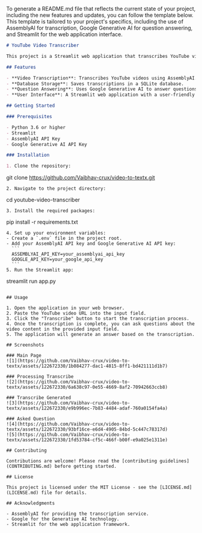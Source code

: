To generate a README.md file that reflects the current state of your project, including the new features and updates, you can follow the template below. This template is tailored to your project's specifics, including the use of AssemblyAI for transcription, Google Generative AI for question answering, and Streamlit for the web application interface.

```markdown
# YouTube Video Transcriber

This project is a Streamlit web application that transcribes YouTube videos using AssemblyAI and Google Generative AI. It allows users to input a YouTube video URL, transcribes the video, and then uses the transcription to answer questions about the video content. The transcriptions are saved in a SQLite database for future reference.

## Features

- **Video Transcription**: Transcribes YouTube videos using AssemblyAI.
- **Database Storage**: Saves transcriptions in a SQLite database.
- **Question Answering**: Uses Google Generative AI to answer questions based on the transcribed video content.
- **User Interface**: A Streamlit web application with a user-friendly interface.

## Getting Started

### Prerequisites

- Python 3.6 or higher
- Streamlit
- AssemblyAI API Key
- Google Generative AI API Key

### Installation

1. Clone the repository:
   ```
   git clone https://github.com/Vaibhav-crux/video-to-textx.git
   ```
2. Navigate to the project directory:
   ```
   cd youtube-video-transcriber
   ```
3. Install the required packages:
   ```
   pip install -r requirements.txt
   ```
4. Set up your environment variables:
   - Create a `.env` file in the project root.
   - Add your AssemblyAI API key and Google Generative AI API key:
     ```
     ASSEMBLYAI_API_KEY=your_assemblyai_api_key
     GOOGLE_API_KEY=your_google_api_key
     ```
5. Run the Streamlit app:
   ```
   streamlit run app.py
   ```

## Usage

1. Open the application in your web browser.
2. Paste the YouTube video URL into the input field.
3. Click the "Transcribe" button to start the transcription process.
4. Once the transcription is complete, you can ask questions about the video content in the provided input field.
5. The application will generate an answer based on the transcription.

## Screenshots

### Main Page
![1](https://github.com/Vaibhav-crux/video-to-textx/assets/122672330/1b084277-dac1-4815-8ff1-bd421111d1b7)

### Processing Transcribe
![2](https://github.com/Vaibhav-crux/video-to-textx/assets/122672330/6a638c97-0e55-4669-8af2-70942663ccb8)

### Transcribe Generated
![3](https://github.com/Vaibhav-crux/video-to-textx/assets/122672330/e9b996ec-7b83-4484-adaf-760a0154fa4a)

### Asked Question
![4](https://github.com/Vaibhav-crux/video-to-textx/assets/122672330/93bf16ce-e6d4-4905-84bd-5c447c78317d)
![5](https://github.com/Vaibhav-crux/video-to-textx/assets/122672330/1fd53784-cf5c-466f-b00f-e9a025e1311e)

## Contributing

Contributions are welcome! Please read the [contributing guidelines](CONTRIBUTING.md) before getting started.

## License

This project is licensed under the MIT License - see the [LICENSE.md](LICENSE.md) file for details.

## Acknowledgments

- AssemblyAI for providing the transcription service.
- Google for the Generative AI technology.
- Streamlit for the web application framework.
```
